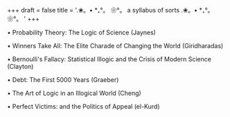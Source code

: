 +++
draft = false
title = '.❀。• *₊°。 ❀°。  a syllabus of sorts .❀。• *₊°。 ❀°。 '
+++

• Probability Theory: The Logic of Science (Jaynes)

• Winners Take All: The Elite Charade of Changing the World (Giridharadas)

• Bernoulli's Fallacy: Statistical Illogic and the Crisis of Modern Science (Clayton)

• Debt: The First 5000 Years (Graeber)

• The Art of Logic in an Illogical World (Cheng)

• Perfect Victims: and the Politics of Appeal (el-Kurd)